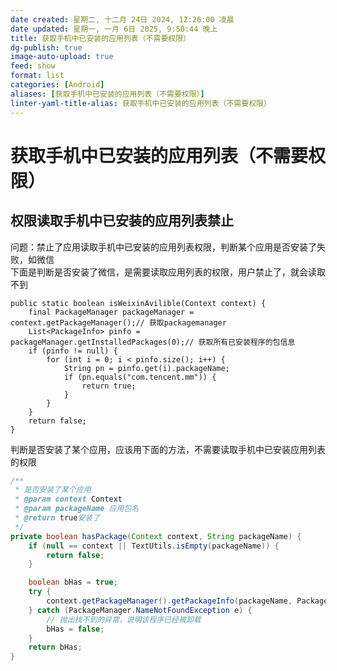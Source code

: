```yaml
---
date created: 星期二, 十二月 24日 2024, 12:26:00 凌晨
date updated: 星期一, 一月 6日 2025, 9:50:44 晚上
title: 获取手机中已安装的应用列表（不需要权限）
dg-publish: true
image-auto-upload: true
feed: show
format: list
categories: [Android]
aliases: [获取手机中已安装的应用列表（不需要权限）]
linter-yaml-title-alias: 获取手机中已安装的应用列表（不需要权限）
---
```


# 获取手机中已安装的应用列表（不需要权限）

## 权限读取手机中已安装的应用列表禁止

问题：禁止了应用读取手机中已安装的应用列表权限，判断某个应用是否安装了失败，如微信<br />下面是判断是否安装了微信，是需要读取应用列表的权限，用户禁止了，就会读取不到

```
public static boolean isWeixinAvilible(Context context) {
    final PackageManager packageManager = context.getPackageManager();// 获取packagemanager
    List<PackageInfo> pinfo = packageManager.getInstalledPackages(0);// 获取所有已安装程序的包信息
    if (pinfo != null) {
        for (int i = 0; i < pinfo.size(); i++) {
            String pn = pinfo.get(i).packageName;
            if (pn.equals("com.tencent.mm")) {
                return true;
            }
        }
    }
    return false;
}
```

判断是否安装了某个应用，应该用下面的方法，不需要读取手机中已安装应用列表的权限

```java
/**
 * 是否安装了某个应用
 * @param context Context
 * @param packageName 应用包名
 * @return true安装了
 */
private boolean hasPackage(Context context, String packageName) {
    if (null == context || TextUtils.isEmpty(packageName)) {
        return false;
    }

    boolean bHas = true;
    try {
        context.getPackageManager().getPackageInfo(packageName, PackageManager.GET_GIDS);
    } catch (PackageManager.NameNotFoundException e) {
        // 抛出找不到的异常，说明该程序已经被卸载
        bHas = false;
    }
    return bHas;
}
```
